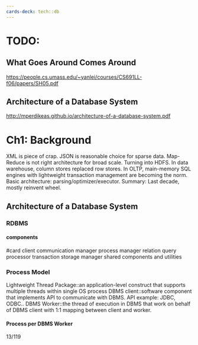 ```yaml
---
cards-deck: tech::db
---
```

# TODO:

## What Goes Around Comes Around
https://people.cs.umass.edu/~yanlei/courses/CS691LL-f06/papers/SH05.pdf

## Architecture of a Database System
http://mperdikeas.github.io/architecture-of-a-database-system.pdf

# Ch1: Background
XML is piece of crap.
JSON is reasonable choice for sparse data.
Map-Reduce is not right architecture for broad scale. Turning into HDFS.
In data warehouse, column stores replaced row stores.
In OLTP, main-memory SQL engines with lightweight transaction management are becoming the norm.
Basic architecture: parsing/optimizer/executor.
Summary: Last decade, mostly reinvent wheel.

## Architecture of a Database System

### RDBMS

#### components
#card
client communication manager
process manager
relation query processor
transaction storage manager
shared components and utilities

### Process Model
Lightweight Thread Package::an application-level construct that supports multiple threads within single OS process
DBMS client::software component that implements API to communicate with DBMS. API example: JDBC, ODBC..
DBMS Worker::the thread of execution in DBMS that work on behalf of DBMS client with 1:1 mapping between client and worker.

#### Process per DBMS Worker

13/119

